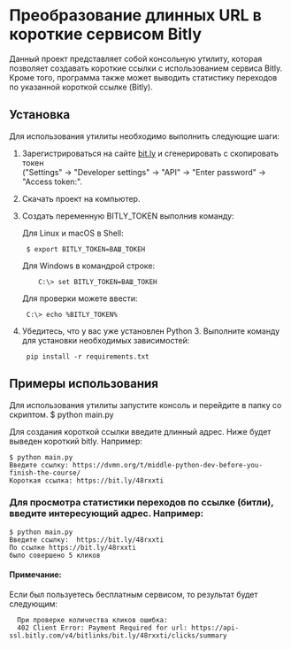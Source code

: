 # Преобразование длинных URL в короткие сервисом Bitly

Данный проект представляет собой консольную утилиту, которая позволяет создавать короткие ссылки с использованием сервиса Bitly. Кроме того, программа также может выводить статистику переходов по указанной короткой ссылке (Bitly).

## Установка

Для использования утилиты необходимо выполнить следующие шаги:

1. Зарегистрироваться на сайте [bit.ly](https://bit.ly) и сгенерировать с скопировать токен   
   ("Settings" -> "Developer settings" -> "API" -> "Enter password" -> "Access token:".
3. Скачать проект на компьютер.
4. Создать переменную BITLY_TOKEN выполнив команду:

   Для Linux и macOS в Shell:
   
        $ export BITLY_TOKEN=ВАШ_ТОКЕН
   
   Для Windows в командрой строке:

           C:\> set BITLY_TOKEN=ВАШ_ТОКЕН
   Для проверки можете ввести:
   
        С:\> echo %BITLY_TOKEN%


5. Убедитесь, что у вас уже установлен Python 3. Выполните команду для установки необходимых зависимостей: 

        pip install -r requirements.txt

## Примеры использования

Для использования утилиты запустите консоль и перейдите в папку со скриптом.
  $ python main.py

Для создания короткой ссылки введите длинный адрес. Ниже будет выведен короткий bitly. Например:

    $ python main.py
    Введите ссылку: https://dvmn.org/t/middle-python-dev-before-you-finish-the-course/
    Короткая ссылка: https://bit.ly/48rxxti

### Для просмотра статистики переходов по ссылке (битли), введите интересующий адрес. Например:
    $ python main.py
    Введите ссылку:  https://bit.ly/48rxxti
    По ссылке https://bit.ly/48rxxti
    было совершено 5 кликов
#### Примечание:
Если был пользуетесь бесплатным сервисом, то результат будет следующим:

      При проверке количества кликов ошибка:
      402 Client Error: Payment Required for url: https://api-ssl.bitly.com/v4/bitlinks/bit.ly/48rxxti/clicks/summary
